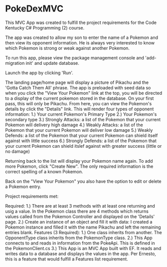 # PokeDexMVC

This MVC App was created to fulfill the project requirements for the Code Kentucky C# Programming (2) course.

The app was created to allow my son to enter the name of a Pokemon and then view its opponent information. He is always very interested to know which Pokemon is strong or weak against another Pokemon.

To run this app, please view the package management console and 'add-migration init' and update database.

Launch the app by clicking 'Run'.

The landing page/home page will display a picture of Pikachu and the 'Gotta Catch Them All' phrase. The app is preloaded with seed data so when you click the "View Your Pokemon" link at the top, you will be directed to a display of the current pokemon stored in the database. On your first pass, this will only be Pikachu. From here, you can view the Pokemon's details by click the "Details" link. This will render four types of opponent information: 
    1.) Your current Pokemon's Primary Type 
    2.) Your Pokemon's secondary type 
    3.) Strongly Attacks: a list of the Pokemon that your current Pokemon will delivery high damage 
    4.) Weakly Attacks: a list of the Pokemon that your current Pokemon will deliver low damage
    5.) Weakly Defends: a list of the Pokemon that your current Pokemon can shield itself against with little success
    6.) Strongly Defends: a list of the Pokemon that your current Pokemon can shield itslef against with greater success (little or no damage)

Returning back to the list will display your Pokemon name again. To add more Pokemon, click "Create New". The only required information is the correct spelling of a known Pokemon.

Back on the "View Your Pokemon" you also have the option to edit or delete a Pokemon entry.

Project requirements met:

Required:
    1.) There are at least 3 methods with at least one returning and usig a value. In the Pokemon class there are 4 methods which returns values called from the 
        Pokemon Controller and displayed on the 'Details' page.
    2.) Create an instance of an object and fill it with data: I created a Pokemon instance and filled it with the name Pikachu and left the remaining entries               blank.
Features (3 Required):
    1.) One class inherits from another. The OpponentType class inherits from the PokemonType class.
    2.) This App connects to and reads in information from the PokeApi. This is defined in the PokemonClient.cs
    3.) This App is an MVC App built with EF. It reads and writes data to a database and displays the values in the app. Per Ernesto, this is a feature that would           fulfill a Features list requirement.
